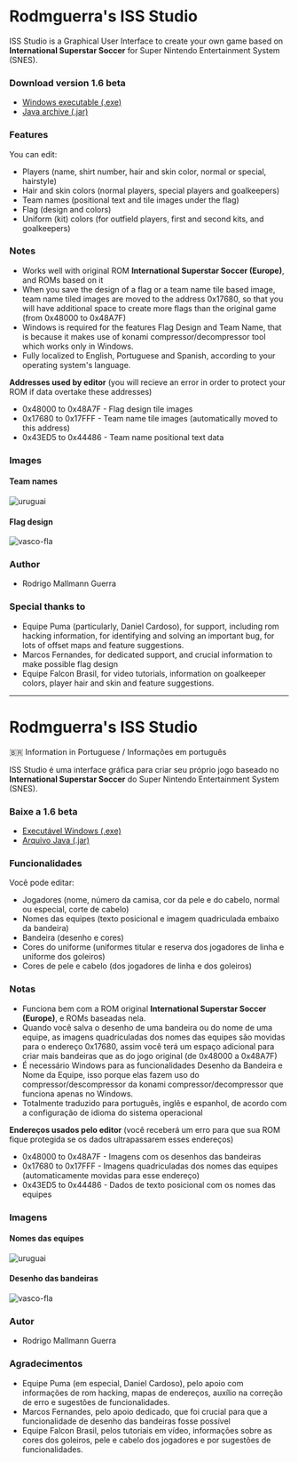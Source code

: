 # Rodmguerra's ISS Studio

ISS Studio is a Graphical User Interface to create your own game based on **International Superstar Soccer** for Super Nintendo Entertainment System (SNES).


### Download version 1.6 beta ###
- [Windows executable (.exe)](https://github.com/rodmguerra/issparser/releases/download/v1.6-beta/rodmguerra-iss-studio-1.6-beta-windows.zip)
- [Java archive (.jar)](https://github.com/rodmguerra/issparser/releases/download/v1.6-beta/rodmguerra-iss-studio-1.6-beta-jarfile.zip)

### Features ###
You can edit:
- Players (name, shirt number, hair and skin color, normal or special, hairstyle)
- Hair and skin colors (normal players, special players and goalkeepers)
- Team names (positional text and tile images under the flag)
- Flag (design and colors)
- Uniform (kit) colors (for outfield players, first and second kits, and goalkeepers)

### Notes ###
- Works well with original ROM **International Superstar Soccer (Europe)**, and ROMs based on it
- When you save the design of a flag or a team name tile based image, team name tiled images are moved to the address 0x17680, so that you will have additional space to create more flags than the original game (from 0x48000 to 0x48A7F)
- Windows is required for the features Flag Design and Team Name, that is because it makes use of konami compressor/decompressor tool which works only in Windows.
- Fully localized to English, Portuguese and Spanish, according to your operating system's language.

**Addresses used by editor** (you will recieve an error in order to protect your ROM if data overtake these addresses)
- 0x48000 to 0x48A7F - Flag design tile images
- 0x17680 to 0x17FFF - Team name tile images (automatically moved to this address)
- 0x43ED5 to 0x44486 - Team name positional text data

### Images ###
#### Team names ####
![uruguai](https://user-images.githubusercontent.com/1441876/146484653-892e5aba-cbfb-4580-9594-74d98fa5897f.png)

#### Flag design ####
![vasco-fla](https://user-images.githubusercontent.com/1441876/145671018-c48e3605-cda3-45b8-b940-dd28a9a542b6.png)

### Author ###
* Rodrigo Mallmann Guerra

### Special thanks to
* Equipe Puma (particularly, Daniel Cardoso), for support, including rom hacking information, for identifying and solving an important bug, for lots of offset maps and feature suggestions.
* Marcos Fernandes, for dedicated support, and crucial information to make possible flag design
* Equipe Falcon Brasil, for video tutorials, information on goalkeeper colors, player hair and skin and feature suggestions.

---


# Rodmguerra's ISS Studio
🇧🇷 Information in Portuguese / Informações em português

ISS Studio é uma interface gráfica para criar seu próprio jogo baseado no **International Superstar Soccer** do Super Nintendo Entertainment System (SNES).


### Baixe a 1.6 beta ###
- [Executável Windows (.exe)](https://github.com/rodmguerra/issparser/releases/download/v1.5-beta/rodmguerra-iss-studio-1.5-beta-windows.zip)
- [Arquivo Java (.jar)](https://github.com/rodmguerra/issparser/releases/download/v1.5-beta/rodmguerra-iss-studio-1.5-beta-jarfile.zip)


### Funcionalidades ###
Você pode editar:
- Jogadores (nome, número da camisa, cor da pele e do cabelo, normal ou especial, corte de cabelo)
- Nomes das equipes (texto posicional e imagem quadriculada embaixo da bandeira)
- Bandeira (desenho e cores)
- Cores do uniforme (uniformes titular e reserva dos jogadores de linha e uniforme dos goleiros)
- Cores de pele e cabelo (dos jogadores de linha e dos goleiros)

### Notas ###
- Funciona bem com a ROM original **International Superstar Soccer (Europe)**, e ROMs baseadas nela.
- Quando você salva o desenho de uma bandeira ou do nome de uma equipe, as imagens quadriculadas dos nomes das equipes são movidas para o endereço 0x17680, assim você terá um espaço adicional para criar mais bandeiras que as do jogo original (de 0x48000 a 0x48A7F)
- É necessário Windows para as funcionalidades Desenho da Bandeira e Nome da Equipe, isso porque elas fazem uso do compressor/descompressor da konami compressor/decompressor que funciona apenas no Windows. 
- Totalmente traduzido para português, inglês e espanhol, de acordo com a configuração de idioma do sistema operacional

**Endereços usados pelo editor** (você receberá um erro para que sua ROM fique protegida se os dados ultrapassarem esses endereços)
- 0x48000 to 0x48A7F - Imagens com os desenhos das bandeiras
- 0x17680 to 0x17FFF - Imagens quadriculadas dos nomes das equipes (automaticamente movidas para esse endereço)
- 0x43ED5 to 0x44486 - Dados de texto posicional com os nomes das equipes

### Imagens ###
#### Nomes das equipes ####
![uruguai](https://user-images.githubusercontent.com/1441876/146484653-892e5aba-cbfb-4580-9594-74d98fa5897f.png)

#### Desenho das bandeiras ####
![vasco-fla](https://user-images.githubusercontent.com/1441876/145671018-c48e3605-cda3-45b8-b940-dd28a9a542b6.png)

### Autor ###
* Rodrigo Mallmann Guerra

### Agradecimentos ###
* Equipe Puma (em especial, Daniel Cardoso), pelo apoio com informações de rom hacking, mapas de endereços, auxílio na correção de erro e sugestões de funcionalidades.
* Marcos Fernandes, pelo apoio dedicado, que foi crucial para que a funcionalidade de desenho das bandeiras fosse possível
* Equipe Falcon Brasil, pelos tutoriais em vídeo, informações sobre as cores dos goleiros, pele e cabelo dos jogadores e por sugestões de funcionalidades.

